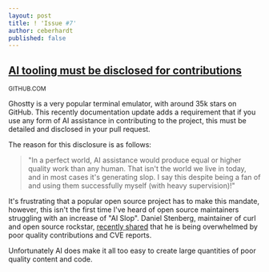 ```yaml
---
layout: post
title: ! 'Issue #7'
author: ceberhardt
published: false
---
```


## [AI tooling must be disclosed for contributions](https://github.com/ghostty-org/ghostty/pull/8289)

<small>GITHUB.COM</small>

Ghostty is a very popular terminal emulator, with around 35k stars on GitHub. This recently documentation update adds a requirement that if you use any form of AI assistance in contributing to the project, this must be detailed and disclosed in your pull request.

The reason for this disclosure is as follows:

> "In a perfect world, AI assistance would produce equal or higher quality work than any human. That isn't the world we live in today, and in most cases it's generating slop. I say this despite being a fan of and using them successfully myself (with heavy supervision)!"

It's frustrating that a popular open source project has to make this mandate, however, this isn't the first time I've heard of open source maintainers struggling with an increase of "AI Slop". Daniel Stenberg, maintainer of curl and open source rockstar, [recently shared](https://www.linkedin.com/posts/danielstenberg_hackerone-curl-activity-7324820893862363136-glb1/) that he is being overwhelmed by poor quality contributions and CVE reports.  

Unfortunately AI does make it all too easy to create large quantities of poor quality content and code.

